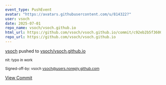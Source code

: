 ```yaml
---
event_type: PushEvent
avatar: "https://avatars.githubusercontent.com/u/814322?"
user: vsoch
date: 2025-07-01
repo_name: vsoch/vsoch.github.io
html_url: https://github.com/vsoch/vsoch.github.io/commit/c92eb2b5f360036faee083a8f8eeb68387d54a9a
repo_url: https://github.com/vsoch/vsoch.github.io
---
```


<a href='https://github.com/vsoch' target='_blank'>vsoch</a> pushed to <a href='https://github.com/vsoch/vsoch.github.io' target='_blank'>vsoch/vsoch.github.io</a>

<small>nit: typo in work

Signed-off-by: vsoch <vsoch@users.noreply.github.com></small>

<a href='https://github.com/vsoch/vsoch.github.io/commit/c92eb2b5f360036faee083a8f8eeb68387d54a9a' target='_blank'>View Commit</a>